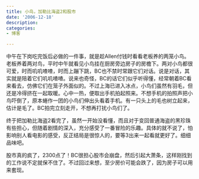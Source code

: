 ```yaml
---
title: 小鸟，加勒比海盗2和股市
date: '2006-12-18'
description:
categories:
- 博客

---
```

中午在下岗吃完饭后必做的一件事，就是趁Allen付钱时看看老板养的两笼小鸟。老板养着两对鸟，平时中午就看见小鸟挂在厨房旁边房子的房檐下。两对小鸟都很可爱，时而叽叽喳喳，时而上蹦下跳，BC也不禁时常跟它们对话。说是对话，其实就是陪着它们叽叽喳喳。说来也奇怪，BC的话它们似乎听得懂，经常朝着BC看来看去，仿佛它们在笼子外面似的。不过上海已进入冰点，小鸟们虽然有羽毛，但还是冷得挤在一起取暖。心中一热，便取出手机拍起照来。不想手机的拍照声把小鸟吓倒了，原本蜷作一团的小鸟们伸出头看着手机。有一只头上的毛也树立起来，估计是毛了。BC拍完立刻走开，不想再打扰小鸟们了。

终于把加勒比海盗2看完了，虽然一开始没看懂，而且对于变回普通海盗的黑珍珠有些担心，但随着剧情的深入，充分感受了一番冒险的乐趣。具体的就不说了，怕影响别人看电影的感受，反正结局是很惊人的，要等3出来一起看就更好了。细细品味吧。

股市真的疯了，2300点了！BC很担心股市会崩盘，然后引起大萧条，这样刚找到的工作说不定就保不住了。不过回过来想，至少房价可能会跌了，因为房子可以用来套现。